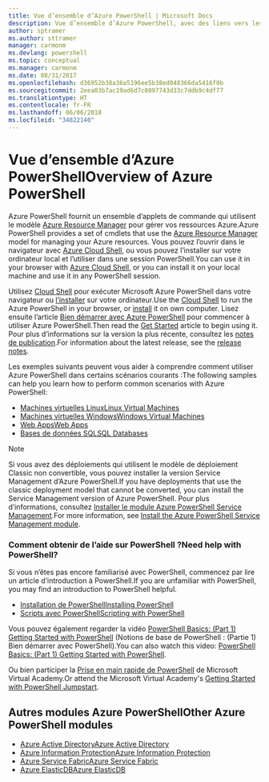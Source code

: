 ```yaml
---
title: Vue d’ensemble d’Azure PowerShell | Microsoft Docs
description: Vue d’ensemble d’Azure PowerShell, avec des liens vers les procédures d’installation et de configuration.
author: sptramer
ms.author: sttramer
manager: carmonm
ms.devlang: powershell
ms.topic: conceptual
ms.manager: carmonm
ms.date: 08/31/2017
ms.openlocfilehash: d36952b38a36a5196ee5b38ed048366da5416f0b
ms.sourcegitcommit: 2eea03b7ac19ad6d7c8097743d33c7ddb9c4df77
ms.translationtype: HT
ms.contentlocale: fr-FR
ms.lasthandoff: 06/06/2018
ms.locfileid: "34822140"
---
```

# <a name="overview-of-azure-powershell"></a><span data-ttu-id="fde68-103">Vue d’ensemble d’Azure PowerShell</span><span class="sxs-lookup"><span data-stu-id="fde68-103">Overview of Azure PowerShell</span></span>

<span data-ttu-id="fde68-104">Azure PowerShell fournit un ensemble d’applets de commande qui utilisent le modèle [Azure Resource Manager](/azure/azure-resource-manager/resource-group-overview) pour gérer vos ressources Azure.</span><span class="sxs-lookup"><span data-stu-id="fde68-104">Azure PowerShell provides a set of cmdlets that use the [Azure Resource Manager](/azure/azure-resource-manager/resource-group-overview) model for managing your Azure resources.</span></span> <span data-ttu-id="fde68-105">Vous pouvez l’ouvrir dans le navigateur avec [Azure Cloud Shell](/azure/cloud-shell/overview), ou vous pouvez l’installer sur votre ordinateur local et l’utiliser dans une session PowerShell.</span><span class="sxs-lookup"><span data-stu-id="fde68-105">You can use it in your browser with [Azure Cloud Shell](/azure/cloud-shell/overview), or you can install it on your local machine and use it in any PowerShell session.</span></span>

<span data-ttu-id="fde68-106">Utilisez [Cloud Shell](/azure/cloud-shell/overview) pour exécuter Microsoft Azure PowerShell dans votre navigateur ou [l’installer](install-azurerm-ps.md) sur votre ordinateur.</span><span class="sxs-lookup"><span data-stu-id="fde68-106">Use the [Cloud Shell](/azure/cloud-shell/overview) to run the Azure PowerShell in your browser, or [install](install-azurerm-ps.md) it on own computer.</span></span> <span data-ttu-id="fde68-107">Lisez ensuite l’article [Bien démarrer avec Azure PowerShell](get-started-azureps.md) pour commencer à utiliser Azure PowerShell.</span><span class="sxs-lookup"><span data-stu-id="fde68-107">Then read the [Get Started](get-started-azureps.md) article to begin using it.</span></span> <span data-ttu-id="fde68-108">Pour plus d’informations sur la version la plus récente, consultez les [notes de publication](release-notes-azureps.md).</span><span class="sxs-lookup"><span data-stu-id="fde68-108">For information about the latest release, see the [release notes](release-notes-azureps.md).</span></span>

<span data-ttu-id="fde68-109">Les exemples suivants peuvent vous aider à comprendre comment utiliser Azure PowerShell dans certains scénarios courants :</span><span class="sxs-lookup"><span data-stu-id="fde68-109">The following samples can help you learn how to perform common scenarios with Azure PowerShell:</span></span>

* [<span data-ttu-id="fde68-110">Machines virtuelles Linux</span><span class="sxs-lookup"><span data-stu-id="fde68-110">Linux Virtual Machines</span></span>](/azure/virtual-machines/virtual-machines-linux-powershell-samples?toc=/powershell/azure/toc.json)
* [<span data-ttu-id="fde68-111">Machines virtuelles Windows</span><span class="sxs-lookup"><span data-stu-id="fde68-111">Windows Virtual Machines</span></span>](/azure/virtual-machines/virtual-machines-windows-powershell-samples?toc=/powershell/azure/toc.json)
* [<span data-ttu-id="fde68-112">Web Apps</span><span class="sxs-lookup"><span data-stu-id="fde68-112">Web Apps</span></span>](/azure/app-service-web/app-service-powershell-samples?toc=/powershell/azure/toc.json)
* [<span data-ttu-id="fde68-113">Bases de données SQL</span><span class="sxs-lookup"><span data-stu-id="fde68-113">SQL Databases</span></span>](/azure/sql-database/sql-database-powershell-samples?toc=/powershell/azure/toc.json)

> [!NOTE]
> <span data-ttu-id="fde68-114">Si vous avez des déploiements qui utilisent le modèle de déploiement Classic non convertible, vous pouvez installer la version Service Management d’Azure PowerShell.</span><span class="sxs-lookup"><span data-stu-id="fde68-114">If you have deployments that use the classic deployment model that cannot be converted, you can install the Service Management version of Azure PowerShell.</span></span> <span data-ttu-id="fde68-115">Pour plus d’informations, consultez [Installer le module Azure PowerShell Service Management](/powershell/azure/servicemanagement/install-azure-ps).</span><span class="sxs-lookup"><span data-stu-id="fde68-115">For more information, see [Install the Azure PowerShell Service Management module](/powershell/azure/servicemanagement/install-azure-ps).</span></span>


### <a name="need-help-with-powershell"></a><span data-ttu-id="fde68-116">Comment obtenir de l’aide sur PowerShell ?</span><span class="sxs-lookup"><span data-stu-id="fde68-116">Need help with PowerShell?</span></span>

<span data-ttu-id="fde68-117">Si vous n’êtes pas encore familiarisé avec PowerShell, commencez par lire un article d’introduction à PowerShell.</span><span class="sxs-lookup"><span data-stu-id="fde68-117">If you are unfamiliar with PowerShell, you may find an introduction to PowerShell helpful.</span></span>

* [<span data-ttu-id="fde68-118">Installation de PowerShell</span><span class="sxs-lookup"><span data-stu-id="fde68-118">Installing PowerShell</span></span>](/powershell/scripting/installing-windows-powershell)
* [<span data-ttu-id="fde68-119">Scripts avec PowerShell</span><span class="sxs-lookup"><span data-stu-id="fde68-119">Scripting with PowerShell</span></span>](/powershell/scripting/scripting-with-windows-powershell)

<span data-ttu-id="fde68-120">Vous pouvez également regarder la vidéo [PowerShell Basics: (Part 1) Getting Started with PowerShell](https://channel9.msdn.com/Blogs/Taste-of-Premier/PowerShellBasicsPart1) (Notions de base de PowerShell : (Partie 1) Bien démarrer avec PowerShell).</span><span class="sxs-lookup"><span data-stu-id="fde68-120">You can also watch this video: [PowerShell Basics: (Part 1) Getting Started with PowerShell](https://channel9.msdn.com/Blogs/Taste-of-Premier/PowerShellBasicsPart1).</span></span>

<span data-ttu-id="fde68-121">Ou bien participer la [Prise en main rapide de PowerShell](https://mva.microsoft.com/liveevents/powershell-jumpstart) de Microsoft Virtual Academy.</span><span class="sxs-lookup"><span data-stu-id="fde68-121">Or attend the Microsoft Virtual Academy's [Getting Started with PowerShell Jumpstart](https://mva.microsoft.com/liveevents/powershell-jumpstart).</span></span>

## <a name="other-azure-powershell-modules"></a><span data-ttu-id="fde68-122">Autres modules Azure PowerShell</span><span class="sxs-lookup"><span data-stu-id="fde68-122">Other Azure PowerShell modules</span></span>

* [<span data-ttu-id="fde68-123">Azure Active Directory</span><span class="sxs-lookup"><span data-stu-id="fde68-123">Azure Active Directory</span></span>](/powershell/azure/active-directory/)
* [<span data-ttu-id="fde68-124">Azure Information Protection</span><span class="sxs-lookup"><span data-stu-id="fde68-124">Azure Information Protection</span></span>](/powershell/azure/aip/)
* [<span data-ttu-id="fde68-125">Azure Service Fabric</span><span class="sxs-lookup"><span data-stu-id="fde68-125">Azure Service Fabric</span></span>](/powershell/azure/service-fabric/)
* [<span data-ttu-id="fde68-126">Azure ElasticDB</span><span class="sxs-lookup"><span data-stu-id="fde68-126">Azure ElasticDB</span></span>](/powershell/azure/elasticdbjobs/)
